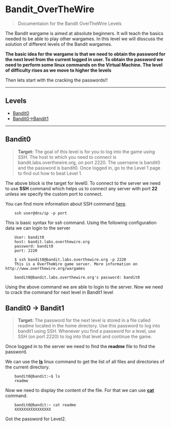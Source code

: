 # Bandit_OverTheWire
>Documentaion for the Bandit OverTheWire Levels

The Bandit wargame is aimed at absolute beginners. It will teach the basics needed to be able to play other wargames. In this level we will disscuss the solution of different levels of the Bandit wargames.

**The basic idea for the wargame is that we need to obtain the password for the next level from the current logged in user. To obtain the password we need to perform some linux commands on the Virtual Machine. The level of difficulty rises as we move to higher the levels**

Then lets start with the cracking the passwords!!

---
## Levels
- [Bandit0](#bandit0)
- [Bandit0->Bandit1](#bandit0---bandit1)

---
## Bandit0

> **Target:** The goal of this level is for you to log into the game using SSH. The host to which you need to connect is bandit.labs.overthewire.org, on port 2220. The username is bandit0 and the password is bandit0. Once logged in, go to the Level 1 page to find out how to beat Level 1.

The above block is the target for level0.
To connect to the server we need to use **SSH** command which helps us to connect any server with port **22** unless we specify the custom port to connect.

You can find more information about SSH command [here](https://man7.org/linux/man-pages/man1/ssh.1.html).

```
    ssh user@dns/ip -p port
```
This is basic syntax for ssh command. Using the following configuration data we can login to the server

```
    User: bandit0 
    host: bandit.labs.overthewire.org
    password: bandit0
    port: 2220
```
```
    $ ssh bandit0@bandit.labs.overthewire.org -p 2220
    This is a OverTheWire game server. More information on http://www.overthewire.org/wargames

    bandit0@bandit.labs.overthewire.org's password: bandit0
```
Using the above command we are able to login to the server. Now we need to crack the command for next level in Bandit1 level

## Bandit0 -> Bandit1

> **Target:** The password for the next level is stored in a file called readme located in the home directory. Use this password to log into bandit1 using SSH. Whenever you find a password for a level, use SSH (on port 2220) to log into that level and continue the game.

Once logged in to the server we need to find the **readme** file to find the password. 

We can use the **[ls](https://en.wikipedia.org/wiki/Ls)** linux command to get the list of all files and directories of the current directory.
```
    bandit0@bandit:~$ ls
    readme
```
Now we need to display the content of the file. For that we can use **[cat](https://en.wikipedia.org/wiki/Cat_(Unix))** command.
```
    bandit0@bandit:~ cat readme
    XXXXXXXXXXXXXXXX
```
Got the password for Level2.

